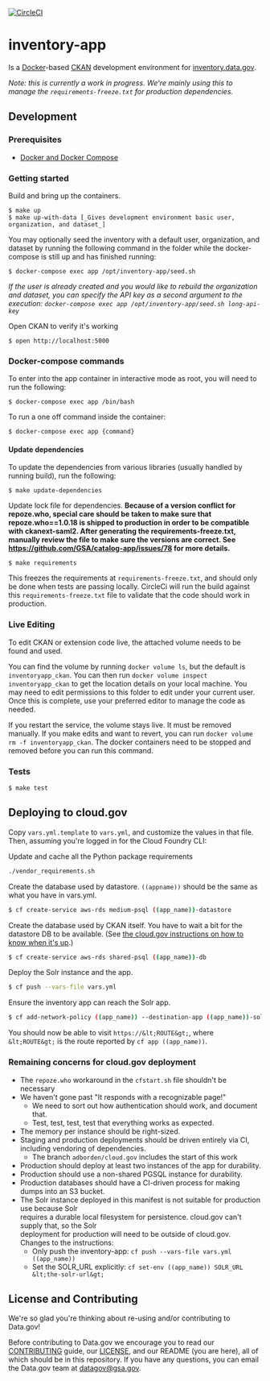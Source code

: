 [![CircleCI](https://circleci.com/gh/GSA/inventory-app.svg?style=svg)](https://circleci.com/gh/GSA/inventory-app)

# inventory-app

Is a [Docker](https://www.docker.com/)-based [CKAN](http://ckan.org) development environment for [inventory.data.gov](https://inventory.data.gov).

_Note: this is currently a work in progress. We're mainly using this to manage
the `requirements-freeze.txt` for production dependencies._


## Development


### Prerequisites

- [Docker and Docker Compose](https://docs.docker.com/compose/)


### Getting started

Build and bring up the containers.

    $ make up
    $ make up-with-data [_Gives development environment basic user, organization, and dataset_]

You may optionally seed the inventory with a default user, organization, and dataset by running the following command in the folder while the docker-compose is still up and has finished running:

    $ docker-compose exec app /opt/inventory-app/seed.sh

_If the user is already created and you would like to rebuild the organization and dataset, you can specify the API key as a second argument to the execution: `docker-compose exec app /opt/inventory-app/seed.sh long-api-key`_

Open CKAN to verify it's working

    $ open http://localhost:5000

### Docker-compose commands

To enter into the app container in interactive mode as root, you will need to run the following:

    $ docker-compose exec app /bin/bash

To run a one off command inside the container:

    $ docker-compose exec app {command}

#### Update dependencies
To update the dependencies from various libraries (usually handled by running build),
run the following:

    $ make update-dependencies

Update lock file for dependencies. **Because of a version conflict for
repoze.who, special care should be taken to make sure that repoze.who==1.0.18 is
shipped to production in order to be compatible with ckanext-saml2. After
generating the requirements-freeze.txt, manually review the file to make sure
the versions are correct. See https://github.com/GSA/catalog-app/issues/78 for
more details.**

    $ make requirements

This freezes the requirements at `requirements-freeze.txt`, and should only be done
when tests are passing locally. CircleCi will run the build against this 
`requirements-freeze.txt` file to validate that the code should work in production.


### Live Editing

To edit CKAN or extension code live, the attached volume needs to be found and used.

You can find the volume by running `docker volume ls`, but the default is `inventoryapp_ckan`. You can then run `docker volume inspect inventoryapp_ckan` to get the location details on your local machine. You may need to edit permissions to this folder to edit under your current user. Once this is complete, use your preferred editor to manage the code as needed.

If you restart the service, the volume stays live. It must be removed manually. If you make edits and want to revert, you can run `docker volume rm -f inventoryapp_ckan`. The docker containers need to be stopped and removed before you can run this command.

### Tests

    $ make test

## Deploying to cloud.gov

Copy `vars.yml.template` to `vars.yml`, and customize the values in that file. Then, assuming you're logged in for the Cloud Foundry CLI:

Update and cache all the Python package requirements

```sh
./vendor_requirements.sh
```

Create the database used by datastore. `((appname))` should be the same as what you have in vars.yml.

```sh
$ cf create-service aws-rds medium-psql ((app_name))-datastore
```

Create the database used by CKAN itself. You have to wait a bit for the datastore DB to be available. (See [the cloud.gov instructions on how to know when it's up](https://cloud.gov/docs/services/relational-database/#instance-creation-time).)
```sh
$ cf create-service aws-rds shared-psql ((app_name))-db
```

Deploy the Solr instance and the app.
```sh
$ cf push --vars-file vars.yml
```

Ensure the inventory app can reach the Solr app.
```sh
$ cf add-network-policy ((app_name)) --destination-app ((app_name))-solr --protocol tcp --port 8983
```

You should now be able to visit `https://&lt;ROUTE&gt;`, where `&lt;ROUTE&gt;` is the route reported by `cf app ((app_name))`.

### Remaining concerns for cloud.gov deployment

* The `repoze.who` workaround in the `cfstart.sh` file shouldn't be necessary
* We haven't gone past "It responds with a recognizable page!"
  * We need to sort out how authentication should work, and document that.
  * Test, test, test, test that everything works as expected.
* The memory per instance should be right-sized.
* Staging and production deployments should be driven entirely via CI, including vendoring of dependencies.
  * The branch `adborden/cloud.gov` includes the start of this work
* Production should deploy at least two instances of the app for durability.
* Production should use a non-shared PGSQL instance for durability.
* Production databases should have a CI-driven process for making dumps into an S3 bucket.
* The Solr instance deployed in this manifest is not suitable for production use because Solr \
  requires a durable local filesystem for persistence. cloud.gov can't supply that, so the Solr \
  deployment for production will need to be outside of cloud.gov. Changes to the instructions: 
  * Only push the inventory-app: `cf push --vars-file vars.yml ((app_name))`
  * Set the SOLR_URL explicitly: `cf set-env ((app_name)) SOLR_URL &lt;the-solr-url&gt;`

## License and Contributing

We're so glad you're thinking about re-using and/or contributing to Data.gov!

Before contributing to Data.gov we encourage you to read our
[CONTRIBUTING](CONTRIBUTING.md) guide, our [LICENSE](LICENSE.md), and our README
(you are here), all of which should be in this repository. If you have any
questions, you can email the Data.gov team at
[datagov@gsa.gov](mailto:datagov@gsa.gov).
